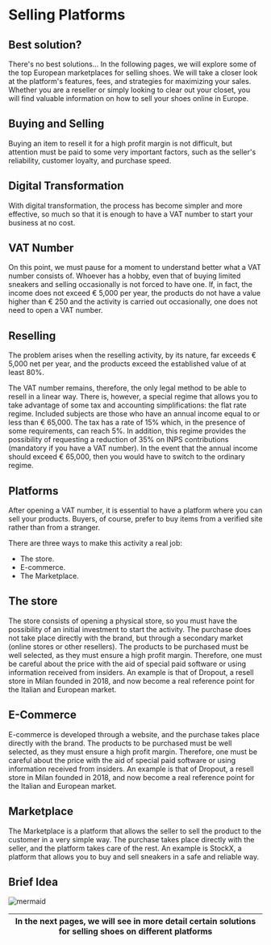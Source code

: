 # Selling Platforms

## Best solution?
There's no best solutions...
In the following pages, we will explore some of the top European marketplaces for selling shoes. We will take a closer look at the platform's features, fees, and strategies for maximizing your sales. Whether you are a reseller or simply looking to clear out your closet, you will find valuable information on how to sell your shoes online in Europe.

## Buying and Selling
Buying an item to resell it for a high profit margin is not difficult, but attention must be paid to some very important factors, such as the seller's reliability, customer loyalty, and purchase speed.

## Digital Transformation
With digital transformation, the process has become simpler and more effective, so much so that it is enough to have a VAT number to start your business at no cost.

## VAT Number
On this point, we must pause for a moment to understand better what a VAT number consists of. Whoever has a hobby, even that of buying limited sneakers and selling occasionally is not forced to have one. If, in fact, the income does not exceed € 5,000 per year, the products do not have a value higher than € 250 and the activity is carried out occasionally, one does not need to open a VAT number.

## Reselling
The problem arises when the reselling activity, by its nature, far exceeds € 5,000 net per year, and the products exceed the established value of at least 80%.

The VAT number remains, therefore, the only legal method to be able to resell in a linear way. There is, however, a special regime that allows you to take advantage of some tax and accounting simplifications: the flat rate regime. Included subjects are those who have an annual income equal to or less than € 65,000. The tax has a rate of 15% which, in the presence of some requirements, can reach 5%. In addition, this regime provides the possibility of requesting a reduction of 35% on INPS contributions (mandatory if you have a VAT number). In the event that the annual income should exceed € 65,000, then you would have to switch to the ordinary regime.

## Platforms
After opening a VAT number, it is essential to have a platform where you can sell your products. Buyers, of course, prefer to buy items from a verified site rather than from a stranger.

There are three ways to make this activity a real job:
- The store.
- E-commerce.
- The Marketplace.

## The store
The store consists of opening a physical store, so you must have the possibility of an initial investment to start the activity.
The purchase does not take place directly with the brand, but through a secondary market (online stores or other resellers).
The products to be purchased must be well selected, as they must ensure a high profit margin. Therefore, one must be careful about the price with the aid of special paid software or using information received from insiders.
An example is that of Dropout, a resell store in Milan founded in 2018, and now become a real reference point for the Italian and European market.

## E-Commerce
E-commerce is developed through a website, and the purchase takes place directly with the brand.
The products to be purchased must be well selected, as they must ensure a high profit margin. Therefore, one must be careful about the price with the aid of special paid software or using information received from insiders.
An example is that of Dropout, a resell store in Milan founded in 2018, and now become a real reference point for the Italian and European market.

## Marketplace
The Marketplace is a platform that allows the seller to sell the product to the customer in a very simple way.
The purchase takes place directly with the seller, and the platform takes care of the rest.
An example is StockX, a platform that allows you to buy and sell sneakers in a safe and reliable way.

## Brief Idea
![mermaid](https://mermaid.ink/img/pako:eNplkMFqwzAMhl9F-LRB-wI5DJZ03WArhOaY9CBspTF1omDLsJDk3ec2l43pJKTvF7_-WWk2pDJ19Th28HVuBkj1Wp9J0DryF9jvX5Yqak0htNG5CcrodYeBzAL50wc7Y4crlGh9eN7U-V0DxVx0zIGAB4IT-hvJ6FDTukHF43BOQaBkLy07ywsc6kpY374v_yGcOMoCb_U7o_zZHzHIb-RYfzq6yUXtVE--R2vSg_Nd0SjpqKdGZak1yVOjmmFNHEbhahq0ysRH2qk4GhQ6WEy59Cpr0YU0JWOF_WlL7BHc-gOW-Wqh?type=png)

| In the next pages, we will see in more detail certain solutions for selling shoes on different platforms |
| --- |

